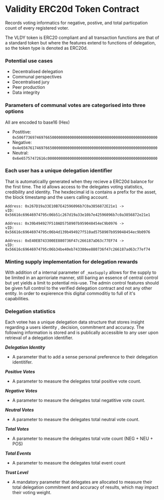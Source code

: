 # Validity ERC20d Token Contract
Records voting informatics for negative, postive, and total particpation count of every registered voter. 

The VLDY token is ERC20 compliant and all transaction functions are that of a standard token but where the features extend to functions of delegation, so the token type is denoted as ERC20d. 

### Potential use cases

* Decentralised delegation
* Communal perspectives
* Decentralised jury
* Peer production
* Data integrity

### Parameters of communal votes are categorised into three options

All are encoded to base16 (Hex)

* Postitive: `0x506f736974697665000000000000000000000000000000000000000000000000`
* Negative: `0x4e65676174697665000000000000000000000000000000000000000000000000`
* Neutral: `0x6e65757472616c00000000000000000000000000000000000000000000000000`

### Each user has a unique delegation identifier 

That is automaticallly generated when they recieve a ERC20d balance for the first time. The id allows access to the delegates voting statistics, credibility and identity. The hexdecimal id is contains a prefix for the asset, the block timestamp and the users calling account.

```
Address: 0x267D19a33E10B7E42596096b7C0a3856872E21e1 -> 
vID: 0x56616c69646974795c06b51c267d19a33e10b7e42596096b7c0a3856872e21e1

Address: 0x39b494927F510AD5758907b959048454eC9b0976 -> 
vID: 0x56616c69646974795c06b4d139b494927f510ad5758907b959048454ec9b0976

Address: 0xE40EB743300EE880736F47c266187aD63c77EF74 ->
vID: 0x56616c69646974795c06b34be40eb743300ee880736f47c266187ad63c77ef74
```

### Minting supply implementation for delegation rewards

With addition of a internal parameter of `_maxSupply` allows for the supply to be limited in an aprrioriate manner, still baring an essence of central control but yet yields a limit to potential mis-use. The admin control features should be given full control to the verified delegation contract and not any other entity. In order to expierence this digital commoditiy to full of it's capabilities. 

### Delegation statistics

Each votee has a unique delegation data structure that stores insight regarding a users identity , decision, commitment and accuracy. The following information is stored and is publically accessible to any user upon retrieval of a delegation identifier. 

***Delegation Identity*** 
* A parameter that to add a sense personal preference to their delegation identitifer. 

***Positive Votes*** 
* A parameter to measure the delegates total positive vote count. 

***Negative Votes***
* A parameter to measure the delegates total negatitive vote count. 

***Neutral Votes*** 
* A parameter to measure the delegates total neutral vote count. 

***Total Votes***   
* A parameter to measure the delegates total vote count (NEG + NEU + POS)

***Total Events*** 
* A parameter to measure the delegates total event count

***Trust Level*** 
* A mandatory parameter that delegates are allocated to measure their total delegation commitment and accuracy of results, which may impact their voting weight. 
